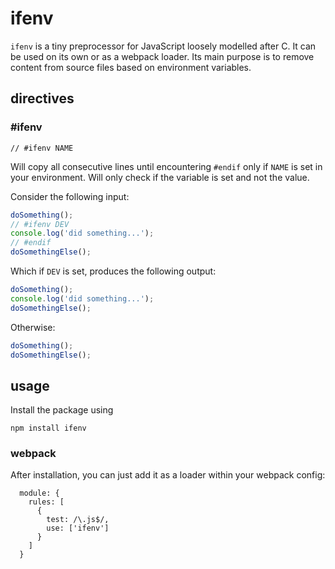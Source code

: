 # ifenv
`ifenv` is a tiny preprocessor for JavaScript loosely modelled after C. It can be used on its own or as a webpack loader. Its main purpose is to remove content from source files based on environment variables.

## directives
### \#ifenv

`// #ifenv NAME`

Will copy all consecutive lines until encountering `#endif` only if `NAME` is set in your environment. Will only check if the variable is set and not the value.

Consider the following input:

```javascript
doSomething();
// #ifenv DEV
console.log('did something...');
// #endif
doSomethingElse();
```

Which if `DEV` is set, produces the following output:

```javascript
doSomething();
console.log('did something...');
doSomethingElse();
```

Otherwise:

```javascript
doSomething();
doSomethingElse();
```

## usage

Install the package using

```
npm install ifenv
```

### webpack

After installation, you can just add it as a loader within your webpack config:

```
  module: {
    rules: [
      {
        test: /\.js$/,
        use: ['ifenv']
      }
    ]
  }
```
